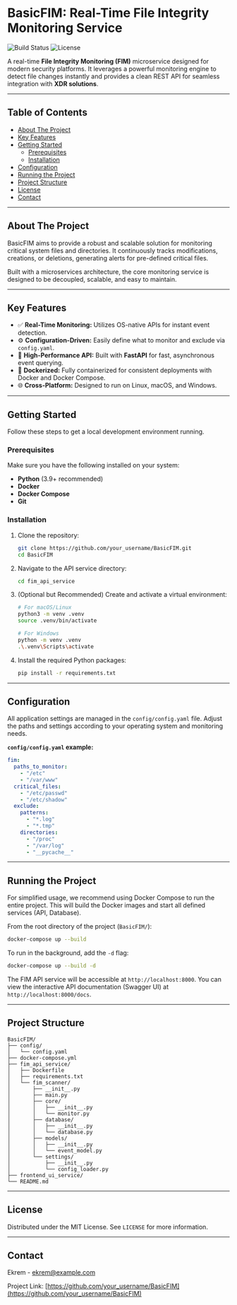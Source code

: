 # BasicFIM: Real-Time File Integrity Monitoring Service

![Build Status](https://img.shields.io/badge/build-passing-brightgreen)
![License](https://img.shields.io/badge/license-MIT-blue)

A real-time **File Integrity Monitoring (FIM)** microservice designed for modern security platforms. It leverages a powerful monitoring engine to detect file changes instantly and provides a clean REST API for seamless integration with **XDR solutions**.

---

## Table of Contents

- [About The Project](#about-the-project)
- [Key Features](#key-features)
- [Getting Started](#getting-started)
  - [Prerequisites](#prerequisites)
  - [Installation](#installation)
- [Configuration](#configuration)
- [Running the Project](#running-the-project)
- [Project Structure](#project-structure)
- [License](#license)
- [Contact](#contact)

---

## About The Project

BasicFIM aims to provide a robust and scalable solution for monitoring critical system files and directories. It continuously tracks modifications, creations, or deletions, generating alerts for pre-defined critical files.

Built with a microservices architecture, the core monitoring service is designed to be decoupled, scalable, and easy to maintain.

---

## Key Features

- ✅ **Real-Time Monitoring:** Utilizes OS-native APIs for instant event detection.
- ⚙️ **Configuration-Driven:** Easily define what to monitor and exclude via `config.yaml`.
- 🚀 **High-Performance API:** Built with **FastAPI** for fast, asynchronous event querying.
- 🐳 **Dockerized:** Fully containerized for consistent deployments with Docker and Docker Compose.
- 🌐 **Cross-Platform:** Designed to run on Linux, macOS, and Windows.

---

## Getting Started

Follow these steps to get a local development environment running.

### Prerequisites

Make sure you have the following installed on your system:

-   **Python** (3.9+ recommended)
-   **Docker**
-   **Docker Compose**
-   **Git**

### Installation

1.  Clone the repository:
    ```bash
    git clone https://github.com/your_username/BasicFIM.git
    cd BasicFIM
    ```
2.  Navigate to the API service directory:
    ```bash
    cd fim_api_service
    ```
3.  (Optional but Recommended) Create and activate a virtual environment:
    ```bash
    # For macOS/Linux
    python3 -m venv .venv
    source .venv/bin/activate

    # For Windows
    python -m venv .venv
    .\.venv\Scripts\activate
    ```
4.  Install the required Python packages:
    ```bash
    pip install -r requirements.txt
    ```

---

## Configuration

All application settings are managed in the `config/config.yaml` file. Adjust the paths and settings according to your operating system and monitoring needs.

**`config/config.yaml` example:**

```yaml
fim:
  paths_to_monitor:
    - "/etc"
    - "/var/www"
  critical_files:
    - "/etc/passwd"
    - "/etc/shadow"
  exclude:
    patterns:
      - "*.log"
      - "*.tmp"
    directories:
      - "/proc"
      - "/var/log"
      - "__pycache__"
```

-----

## Running the Project

For simplified usage, we recommend using Docker Compose to run the entire project. This will build the Docker images and start all defined services (API, Database).

From the root directory of the project (`BasicFIM/`):

```bash
docker-compose up --build
```

To run in the background, add the `-d` flag:

```bash
docker-compose up --build -d
```

The FIM API service will be accessible at `http://localhost:8000`. You can view the interactive API documentation (Swagger UI) at `http://localhost:8000/docs`.

-----

## Project Structure

```
BasicFIM/
├── config/
│   └── config.yaml
├── docker-compose.yml
├── fim_api_service/
│   ├── Dockerfile
│   ├── requirements.txt
│   └── fim_scanner/
│       ├── __init__.py
│       ├── main.py
│       ├── core/
│       │   ├── __init__.py
│       │   └── monitor.py
│       ├── database/
│       │   ├── __init__.py
│       │   └── database.py
│       ├── models/
│       │   ├── __init__.py
│       │   └── event_model.py
│       └── settings/
│           ├── __init__.py
│           └── config_loader.py
├── frontend_ui_service/
└── README.md
```

-----

## License

Distributed under the MIT License. See `LICENSE` for more information.

---

## Contact

Ekrem - ekrem@example.com

Project Link: [https://github.com/your_username/BasicFIM](https://github.com/your_username/BasicFIM)